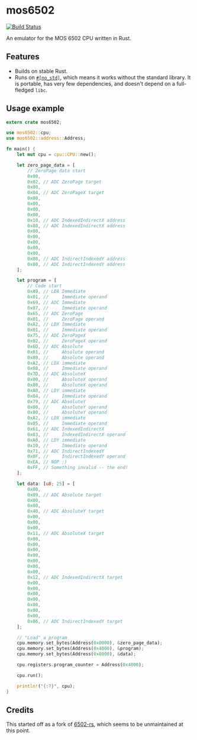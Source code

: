 # mos6502

[![Build Status](https://travis-ci.org/mre/mos6502.svg?branch=master)](https://travis-ci.org/mre/mos6502)

An emulator for the MOS 6502 CPU written in Rust.

## Features

* Builds on stable Rust.
* Runs on [`#[no_std]`](https://doc.rust-lang.org/1.7.0/book/no-stdlib.html), which means it works without the standard library. It is
  portable, has very few dependencies, and doesn't depend on a full-fledged
  `libc`.

## Usage example

```rust
extern crate mos6502;

use mos6502::cpu;
use mos6502::address::Address;

fn main() {
    let mut cpu = cpu::CPU::new();

    let zero_page_data = [
        // ZeroPage data start
        0x00,
        0x02, // ADC ZeroPage target
        0x00,
        0x04, // ADC ZeroPageX target
        0x00,
        0x00,
        0x00,
        0x00,
        0x10, // ADC IndexedIndirectX address
        0x80, // ADC IndexedIndirectX address
        0x00,
        0x00,
        0x00,
        0x00,
        0x00,
        0x08, // ADC IndirectIndexedY address
        0x80, // ADC IndirectIndexedY address
    ];

    let program = [
        // Code start
        0xA9, // LDA Immediate
        0x01, //     Immediate operand
        0x69, // ADC Immediate
        0x07, //     Immediate operand
        0x65, // ADC ZeroPage
        0x01, //     ZeroPage operand
        0xA2, // LDX Immediate
        0x01, //     Immediate operand
        0x75, // ADC ZeroPageX
        0x02, //     ZeroPageX operand
        0x6D, // ADC Absolute
        0x01, //     Absolute operand
        0x80, //     Absolute operand
        0xA2, // LDX immediate
        0x08, //     Immediate operand
        0x7D, // ADC AbsoluteX
        0x00, //     AbsoluteX operand
        0x80, //     AbsoluteX operand
        0xA0, // LDY immediate
        0x04, //     Immediate operand
        0x79, // ADC AbsoluteY
        0x00, //     AbsoluteY operand
        0x80, //     AbsoluteY operand
        0xA2, // LDX immediate
        0x05, //     Immediate operand
        0x61, // ADC IndexedIndirectX
        0x03, //     IndexedIndirectX operand
        0xA0, // LDY immediate
        0x10, //     Immediate operand
        0x71, // ADC IndirectIndexedY
        0x0F, //     IndirectIndexedY operand
        0xEA, // NOP :)
        0xFF, // Something invalid -- the end!
    ];

    let data: [u8; 25] = [
        0x00,
        0x09, // ADC Absolute target
        0x00,
        0x00,
        0x40, // ADC AbsoluteY target
        0x00,
        0x00,
        0x00,
        0x11, // ADC AbsoluteX target
        0x00,
        0x00,
        0x00,
        0x00,
        0x00,
        0x00,
        0x00,
        0x12, // ADC IndexedIndirectX target
        0x00,
        0x00,
        0x00,
        0x00,
        0x00,
        0x00,
        0x00,
        0x06, // ADC IndirectIndexedY target
    ];

    // "Load" a program
    cpu.memory.set_bytes(Address(0x0000), &zero_page_data);
    cpu.memory.set_bytes(Address(0x4000), &program);
    cpu.memory.set_bytes(Address(0x8000), &data);

    cpu.registers.program_counter = Address(0x4000);

    cpu.run();

    println!("{:?}", cpu);
}
```

## Credits

This started off as a fork of [6502-rs](https://github.com/amw-zero/6502-rs),
which seems to be unmaintained at this point.
